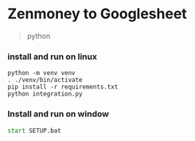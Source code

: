 # Zenmoney to Googlesheet
> python

### install and run on linux
```shell script
python -m venv venv
. ./venv/bin/activate
pip install -r requirements.txt
python integration.py
``` 

### Install and run on window
```cmd
start SETUP.bat
```
